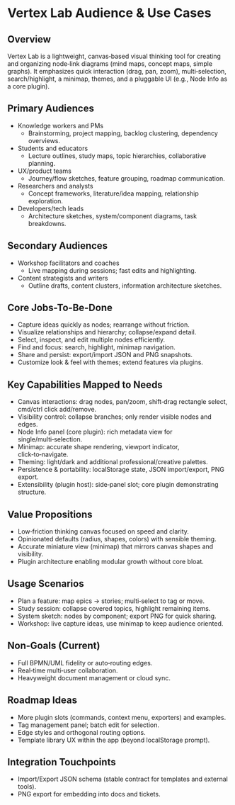# Vertex Lab Audience & Use Cases

## Overview
Vertex Lab is a lightweight, canvas‑based visual thinking tool for creating and organizing node‑link diagrams (mind maps, concept maps, simple graphs). It emphasizes quick interaction (drag, pan, zoom), multi‑selection, search/highlight, a minimap, themes, and a pluggable UI (e.g., Node Info as a core plugin).

## Primary Audiences
- Knowledge workers and PMs
  - Brainstorming, project mapping, backlog clustering, dependency overviews.
- Students and educators
  - Lecture outlines, study maps, topic hierarchies, collaborative planning.
- UX/product teams
  - Journey/flow sketches, feature grouping, roadmap communication.
- Researchers and analysts
  - Concept frameworks, literature/idea mapping, relationship exploration.
- Developers/tech leads
  - Architecture sketches, system/component diagrams, task breakdowns.

## Secondary Audiences
- Workshop facilitators and coaches
  - Live mapping during sessions; fast edits and highlighting.
- Content strategists and writers
  - Outline drafts, content clusters, information architecture sketches.

## Core Jobs-To-Be-Done
- Capture ideas quickly as nodes; rearrange without friction.
- Visualize relationships and hierarchy; collapse/expand detail.
- Select, inspect, and edit multiple nodes efficiently.
- Find and focus: search, highlight, minimap navigation.
- Share and persist: export/import JSON and PNG snapshots.
- Customize look & feel with themes; extend features via plugins.

## Key Capabilities Mapped to Needs
- Canvas interactions: drag nodes, pan/zoom, shift‑drag rectangle select, cmd/ctrl click add/remove.
- Visibility control: collapse branches; only render visible nodes and edges.
- Node Info panel (core plugin): rich metadata view for single/multi‑selection.
- Minimap: accurate shape rendering, viewport indicator, click‑to‑navigate.
- Theming: light/dark and additional professional/creative palettes.
- Persistence & portability: localStorage state, JSON import/export, PNG export.
- Extensibility (plugin host): side‑panel slot; core plugin demonstrating structure.

## Value Propositions
- Low‑friction thinking canvas focused on speed and clarity.
- Opinionated defaults (radius, shapes, colors) with sensible theming.
- Accurate miniature view (minimap) that mirrors canvas shapes and visibility.
- Plugin architecture enabling modular growth without core bloat.

## Usage Scenarios
- Plan a feature: map epics → stories; multi‑select to tag or move.
- Study session: collapse covered topics, highlight remaining items.
- System sketch: nodes by component; export PNG for quick sharing.
- Workshop: live capture ideas, use minimap to keep audience oriented.

## Non‑Goals (Current)
- Full BPMN/UML fidelity or auto‑routing edges.
- Real‑time multi‑user collaboration.
- Heavyweight document management or cloud sync.

## Roadmap Ideas
- More plugin slots (commands, context menu, exporters) and examples.
- Tag management panel; batch edit for selection.
- Edge styles and orthogonal routing options.
- Template library UX within the app (beyond localStorage prompt).

## Integration Touchpoints
- Import/Export JSON schema (stable contract for templates and external tools).
- PNG export for embedding into docs and tickets.

